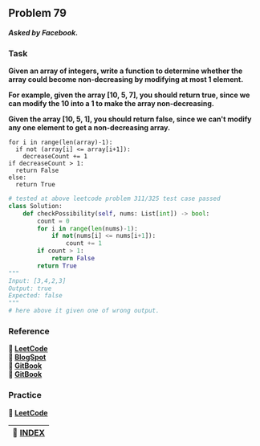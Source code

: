 ## Problem 79
***Asked by Facebook.***
### Task
**Given an array of integers, write a function to determine whether the array could become non-decreasing by modifying at most 1 element.**  

**For example, given the array [10, 5, 7], you should return true, since we can modify the 10 into a 1 to make the array non-decreasing.**  

**Given the array [10, 5, 1], you should return false, since we can't modify any one element to get a non-decreasing array.**


```
for i in range(len(array)-1):
  if not (array[i] <= array[i+1]):
    decreaseCount += 1
if decreaseCount > 1:
  return False
else:
  return True
```
```python
# tested at above leetcode problem 311/325 test case passed 
class Solution:
    def checkPossibility(self, nums: List[int]) -> bool:
        count = 0
        for i in range(len(nums)-1):
            if not(nums[i] <= nums[i+1]):
                count += 1
        if count > 1:
            return False
        return True
"""
Input: [3,4,2,3]
Output: true
Expected: false
"""
# here above it given one of wrong output.
```

### Reference
**:orange_book: [LeetCode](https://leetcode.com/articles/non-decreasing-array/)**  
**:orange_book: [BlogSpot](http://nirajsdatabase.blogspot.com/2017/08/given-array-with-n-integers-your-task.html)**  
**:notebook: [GitBook](https://hjweds.gitbooks.io/leetcode/greedy/non-decreasing-array.html)**  
**:notebook: [GitBook](https://twchen.gitbook.io/leetcode/array/non-decreasing-array)**

### Practice
**:memo: [LeetCode](https://leetcode.com/problems/non-decreasing-array/)**

|**:file_folder: [INDEX](https://github.com/theInvincible/Daily-Coding-Problem/blob/master/Collection/INDEX.md)**|
|----------------------------------------------------------------------------------------------------------------|
